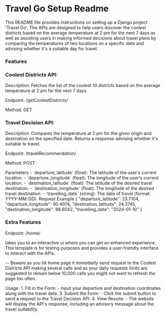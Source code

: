 <h1>Travel Go Setup Readme</h1>

This README file provides instructions on setting up a Django project 'Travel Go'. The APIs are designed to help users discover the coolest districts based on the average temperature at 2 pm for the next 7 days as well as assisting users in making informed decisions about travel plans by comparing the temperatures of two locations on a specific date and advising whether it's a suitable day for travel.

### Features
### Coolest Districts API:
<p>Description: Fetches the list of the coolest 10 districts based on the average temperature at 2 pm for the next 7 days.</p>
<p>Endpoint: /getCoolestDistricts/</p>
<p>Method: GET</p>

### Travel Decision API:
<p>Description: Compares the temperature at 2 pm for the given origin and destination on the specified date. Returns a response advising whether it's suitable to travel.</p>
<p>Endpoint: /travelRecommendation/ </p>
<p>Method: POST</p>
Parameters
- `departure_latitude` (float): The latitude of the user's current location.
- `departure_longitude` (float): The longitude of the user's current location.
- `destination_latitude` (float): The latitude of the desired travel destination.
- `destination_longitude` (float): The longitude of the desired travel destination.
- `travelling_date` (string): The date of travel (format: YYYY-MM-DD).
Request Example
{
  "departure_latitude": 23.7104,
  "departure_longitude": 90.4074,
  "destination_latitude": 24.3745,
  "destination_longitude": 88.6042,
  "travelling_date": "2024-01-10"
}

### Extra Features
<p>Endpoint: /home/ </p>
<p>takes you to an interactive ui where you can get an enhanced experience. This template is for testing purposes and provides a user-friendly interface to interact with the APIs.</p>
<p>-- Beware as you hit home page it immedietly send request to the Coolest Districts API making several calls and as your daily requests limits are suggested to remain below 10,000 calls you might not want to refresh the page too often.</p>
Usage:
1. Fill in the Form:
   - Input your departure and destination coordinates along with the travel date.
3. Submit the Form:
   - Click the submit button to send a request to the Travel Decision API.
4. View Results:
   - The website will display the API's response, including an advisory message about the travel suitability.


